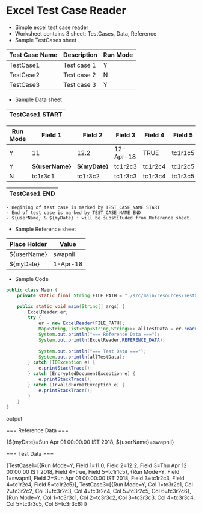 # Excel Test Case Reader
- Simple excel test case reader
- Worksheet contains 3 sheet: TestCases, Data, Reference
- Sample TestCases sheet

| Test Case Name | Description | Run Mode |
| -------------- | ----------- | -------- |
| TestCase1 | Test case 1 | Y |
| TestCase2 | Test case 2 | N |
| TestCase3 | Test case 3 | Y |

- Sample Data sheet

| TestCase1 START |
| --------------- |  

| Run Mode | Field 1 | Field 2 | Field 3 | Field 4 | Field 5 |
| -------- | ------- | ------- | ------- | ------- | ------- |
| Y | 11 | 12.2 | 12-Apr-18 | TRUE | tc1r1c5 |
| Y | **${userName}** | **${myDate}** | tc1r2c3 | tc1r2c4 | tc1r2c5 |
| N | tc1r3c1 | tc1r3c2 | tc1r3c3 | tc1r3c4 | tc1r3c5 |

| TestCase1 END |
| --------------- |


    - Begining of test case is marked by TEST_CASE_NAME START
    - End of test case is marked by TEST_CASE_NAME END
    - ${userName} & ${myDate} : will be substituded from Reference sheet.
  
- Sample Reference sheet

| Place Holder | Value |
| ------------ | ----- |
| ${userName} | swapnil |
| ${myDate} | 1-Apr-18 |


- Sample Code
```java
public class Main {
	private static final String FILE_PATH = "./src/main/resources/TestCaseData1.xlsx";

	public static void main(String[] args) {
		ExcelReader er;
		try {
			er = new ExcelReader(FILE_PATH);
			Map<String,List<Map<String,String>>> allTestData = er.readAllTestData(false);
			System.out.println("=== Reference Data ===");
			System.out.println(ExcelReader.REFERENCE_DATA);
			
			System.out.println("=== Test Data ===");
			System.out.println(allTestData);
		} catch (IOException e) {
			e.printStackTrace();
		} catch (EncryptedDocumentException e) {
			e.printStackTrace();
		} catch (InvalidFormatException e) {
			e.printStackTrace();
		}
	}
}

```

output

=== Reference Data ===

{${myDate}=Sun Apr 01 00:00:00 IST 2018, ${userName}=swapnil}

=== Test Data ===

{TestCase1=[{Run Mode=Y, Field 1=11.0, Field 2=12.2, Field 3=Thu Apr 12 00:00:00 IST 2018, Field 4=true, Field 5=tc1r1c5}, {Run Mode=Y, Field 1=swapnil, Field 2=Sun Apr 01 00:00:00 IST 2018, Field 3=tc1r2c3, Field 4=tc1r2c4, Field 5=tc1r2c5}], TestCase3=[{Run Mode=Y, Col 1=tc3r2c1, Col 2=tc3r2c2, Col 3=tc3r2c3, Col 4=tc3r2c4, Col 5=tc3r2c5, Col 6=tc3r2c6}, {Run Mode=Y, Col 1=tc3r3c1, Col 2=tc3r3c2, Col 3=tc3r3c3, Col 4=tc3r3c4, Col 5=tc3r3c5, Col 6=tc3r3c6}]}
